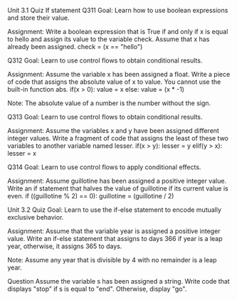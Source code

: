 Unit 3.1 Quiz If statement
Q311
Goal: Learn how to use boolean expressions and store their value.

Assignment: Write a boolean expression that is True if and only if x is equal to hello and assign its value to the variable check. Assume that x has already been assigned.
check = (x == "hello")

Q312
Goal: Learn to use control flows to obtain conditional results.

Assignment: Assume the variable x has been assigned a float. Write a piece of code that assigns the absolute value of x to value. You cannot use the built-in function abs.
if(x > 0):
    value = x
else:
    value = (x * -1)

Note: The absolute value of a number is the number without the sign.

Q313
Goal: Learn to use control flows to obtain conditional results.

Assignment: Assume the variables x and y have been assigned different integer values. Write a fragment of code that assigns the least of these two variables to another variable named lesser.
if(x > y):
    lesser = y
elif(y > x):
    lesser = x

Q314
Goal: Learn to use control flows to apply conditional effects.

Assignment: Assume guillotine has been assigned a positive integer value. Write an if statement that halves the value of guillotine if its current value is even.
if ((guillotine % 2) == 0):
    guillotine = (guillotine / 2)

Unit 3.2 Quiz
Goal: Learn to use the if-else statement to encode mutually exclusive behavior.

Assignment: Assume that the variable year is assigned a positive integer value. Write an if-else statement that assigns to days 366 if year is a leap year, otherwise, it assigns 365 to days.

Note: Assume any year that is divisible by 4 with no remainder is a leap year.

Question
Assume the variable s has been assigned a string. Write code that displays "stop" if s is equal to "end". Otherwise, display "go".